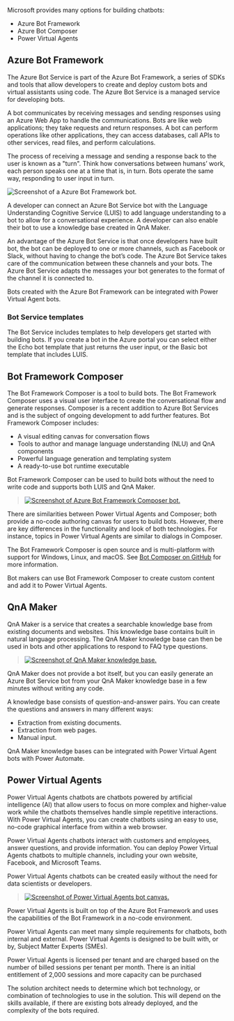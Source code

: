 Microsoft provides many options for building chatbots:

- Azure Bot Framework
- Azure Bot Composer
- Power Virtual Agents

## Azure Bot Framework

The Azure Bot Service is part of the Azure Bot Framework, a series of SDKs and tools that allow developers to create and deploy custom bots and virtual assistants using code. The Azure Bot Service is a managed service for developing bots.

A bot communicates by receiving messages and sending responses using an Azure Web App to handle the communications. Bots are like web applications; they take requests and return responses. A bot can perform operations like other applications, they can access databases, call APIs to other services, read files, and perform calculations.

The process of receiving a message and sending a response back to the user is known as a "turn". Think how conversations between humans’ work, each person speaks one at a time that is, in turn. Bots operate the same way, responding to user input in turn.

![Screenshot of a Azure Bot Framework bot.](../media/2-azure-bot-web-chat.png)

A developer can connect an Azure Bot Service bot with the Language Understanding Cognitive Service (LUIS) to add language understanding to a bot to allow for a conversational experience. A developer can also enable their bot to use a knowledge base created in QnA Maker.

An advantage of the Azure Bot Service is that once developers have built bot, the bot can be deployed to one or more channels, such as Facebook or Slack, without having to change the bot’s code. The Azure Bot Service takes care of the communication between these channels and your bots. The Azure Bot Service adapts the messages your bot generates to the format of the channel it is connected to.

Bots created with the Azure Bot Framework can be integrated with Power Virtual Agent bots.

### Bot Service templates

The Bot Service includes templates to help developers get started with building bots. If you create a bot in the Azure portal you can select either the Echo bot template that just returns the user input, or the Basic bot template that includes LUIS.

## Bot Framework Composer

The Bot Framework Composer is a tool to build bots. The Bot Framework Composer uses a visual user interface to create the conversational flow and generate responses. Composer is a recent addition to Azure Bot Services and is the subject of ongoing development to add further features. Bot Framework Composer includes:

- A visual editing canvas for conversation flows
- Tools to author and manage language understanding (NLU) and QnA components
- Powerful language generation and templating system
- A ready-to-use bot runtime executable

Bot Framework Composer can be used to build bots without the need to write code and supports both LUIS and QnA Maker.

> [![Screenshot of Azure Bot Framework Composer bot.](../media/2-bot-composer.png)](../media/2-bot-composer.png#lightbox)

There are similarities between Power Virtual Agents and Composer; both provide a no-code authoring canvas for users to build bots. However, there are key differences in the functionality and look of both technologies. For instance, topics in Power Virtual Agents are similar to dialogs in Composer.

The Bot Framework Composer is open source and is multi-platform with support for Windows, Linux, and macOS. See [Bot Composer on GitHub](https://github.com/microsoft/BotFramework-Composer/?azure-portal=true) for more information.

Bot makers can use Bot Framework Composer to create custom content and add it to Power Virtual Agents.

## QnA Maker

QnA Maker is a service that creates a searchable knowledge base from existing documents and websites. This knowledge base contains built in natural language processing. The QnA Maker knowledge base can then be used in bots and other applications to respond to FAQ type questions.

> [![Screenshot of QnA Maker knowledge base.](../media/2-qna-maker-knowledge-base.png)](../media/2-qna-maker-knowledge-base.png#lightbox)

QnA Maker does not provide a bot itself, but you can easily generate an Azure Bot Service bot from your QnA Maker knowledge base in a few minutes without writing any code.

A knowledge base consists of question-and-answer pairs. You can create the questions and answers in many different ways:

- Extraction from existing documents.
- Extraction from web pages.
- Manual input.

QnA Maker knowledge bases can be integrated with Power Virtual Agent bots with Power Automate.

## Power Virtual Agents

Power Virtual Agents chatbots are chatbots powered by artificial intelligence (AI) that allow users to focus on more complex and higher-value work while the chatbots themselves handle simple repetitive interactions. With Power Virtual Agents, you can create chatbots using an easy to use, no-code graphical interface from within a web browser.

Power Virtual Agents chatbots interact with customers and employees, answer questions, and provide information. You can deploy Power Virtual Agents chatbots to multiple channels, including your own website, Facebook, and Microsoft Teams.

Power Virtual Agents chatbots can be created easily without the need for data scientists or developers.

> [![Screenshot of Power Virtual Agents bot canvas.](../media/2-pva-bot-canvas.png)](../media/2-pva-bot-canvas.png#lightbox)

Power Virtual Agents is built on top of the Azure Bot Framework and uses the capabilities of the Bot Framework in a no-code environment.

Power Virtual Agents can meet many simple requirements for chatbots, both internal and external. Power Virtual Agents is designed to be built with, or by, Subject Matter Experts (SMEs).

Power Virtual Agents is licensed per tenant and are charged based on the number of billed sessions per tenant per month. There is an initial entitlement of 2,000 sessions and more capacity can be purchased

The solution architect needs to determine which bot technology, or combination of technologies to use in the solution. This will depend on the skills available, if there are existing bots already deployed, and the complexity of the bots required.
